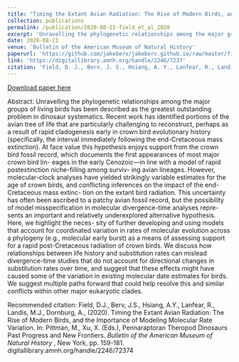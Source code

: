 ```yaml
---
title: "Timing the Extant Avian Radiation: The Rise of Modern Birds, and the Importance of Modeling Molecular Rate Variation"
collection: publications
permalink: /publication/2020-08-21-field_et_al_2020
excerpt: 'Unravelling the phylogenetic relationships among the major groups of living birds has been described as the greatest outstanding problem in dinosaur systematics. Recent work has identified portions of the avian tree of life that are particularly challenging to reconstruct, perhaps as a result of rapid cladogenesis early in crown bird evolutionary history (specifically, the interval immediately following the end-Cretaceous mass extinction).'
date: 2020-08-21
venue: 'Bulletin of the American Museum of Natural History'
paperurl: 'https://github.com/jakeberv/jakeberv.github.io/raw/master/files/pdf/papers/Field_et_al_2020.pdf'
link: 'https://digitallibrary.amnh.org/handle/2246/7237'
citation: 'Field, D. J., Berv, J. S., Hsiang, A. Y., Lanfear, R., Landis, M. J., Dornburg, A., (2020). Timing the Extant Avian Radiation: The Rise of Modern Birds, and the Importance of Modeling Molecular Rate Variation. In: Pittman, M., Xu, X. (Eds.), Pennaraptoran Theropod Dinosaurs Past Progress and New Frontiers. <i>Bulletin of the American Museum of Natural History</i>, New York, pp. 159-181.'
---
```


[Download paper here](https://github.com/jakeberv/jakeberv.github.io/raw/master/files/pdf/papers/Field_et_al_2020.pdf)

Abstract: Unravelling the phylogenetic relationships among the major groups of living birds has been described as the greatest outstanding problem in dinosaur systematics. Recent work has identified portions of the avian tree of life that are particularly challenging to reconstruct, perhaps as a result of rapid cladogenesis early in crown bird evolutionary history (specifically, the interval immediately following the end-Cretaceous mass extinction). At face value this hypothesis enjoys support from the crown bird fossil record, which documents the first appearances of most major crown bird lin- eages in the early Cenozoic—in line with a model of rapid postextinction niche-filling among surviv- ing avian lineages. However, molecular-clock analyses have yielded strikingly variable estimates for the age of crown birds, and conflicting inferences on the impact of the end-Cretaceous mass extinc- tion on the extant bird radiation. This uncertainty has often been ascribed to a patchy avian fossil record, but the possibility of model misspecification in molecular divergence-time analyses repre- sents an important and relatively underexplored alternative hypothesis. Here, we highlight the neces- sity of further developing and using models that account for coordinated variation in rates of molecular evolution across a phylogeny (e.g., molecular early burst) as a means of assessing support for a rapid post-Cretaceous radiation of crown birds. We discuss how relationships between life history and substitution rates can mislead divergence-time studies that do not account for directional changes in substitution rates over time, and suggest that these effects might have caused some of the variation in existing molecular date estimates for birds. We suggest multiple paths forward that could help resolve this and similar conflicts within other major eukaryotic clades.

Recommended citation: Field, D.J., Berv, J.S., Hsiang, A.Y., Lanfear, R., Landis, M.J., Dornburg, A., (2020). Timing the Extant Avian Radiation: The Rise of Modern Birds, and the Importance of Modeling Molecular Rate Variation. In: Pittman, M., Xu, X. (Eds.), Pennaraptoran Theropod Dinosaurs Past Progress and New Frontiers. <i> Bulletin of the American Museum of Natural History </i>, New York, pp. 159-181. digitallibrary.amnh.org/handle/2246/72374
